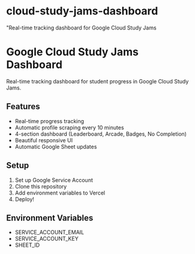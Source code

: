 # cloud-study-jams-dashboard
"Real-time tracking dashboard for Google Cloud Study Jams
# Google Cloud Study Jams Dashboard

Real-time tracking dashboard for student progress in Google Cloud Study Jams.

## Features
- Real-time progress tracking
- Automatic profile scraping every 10 minutes
- 4-section dashboard (Leaderboard, Arcade, Badges, No Completion)
- Beautiful responsive UI
- Automatic Google Sheet updates

## Setup

1. Set up Google Service Account
2. Clone this repository
3. Add environment variables to Vercel
4. Deploy!

## Environment Variables

- SERVICE_ACCOUNT_EMAIL
- SERVICE_ACCOUNT_KEY
- SHEET_ID
